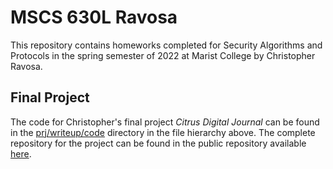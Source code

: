 # MSCS 630L Ravosa
This repository contains homeworks completed for Security Algorithms and Protocols in the spring semester of 2022 at Marist College by Christopher Ravosa.

## Final Project
The code for Christopher's final project _Citrus Digital Journal_ can be found in the [prj/writeup/code](https://github.com/crav12345/mscs630ravosa/prj/writeup/code) directory in the file hierarchy above. The complete repository for the project can be found in the public repository available [here](https://github.com/crav12345/Citrus-Digital-Journal).
